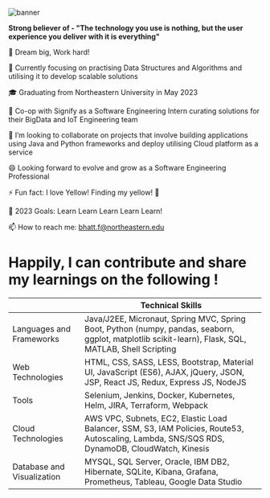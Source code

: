 
![banner](https://user-images.githubusercontent.com/90527629/233264167-3cfac934-c69d-47f8-bc17-28a70e98f3c5.png)

<b>Strong believer of - "The technology you use is nothing, but the user experience you deliver with it is everything" </b>

🔭 Dream big, Work hard!

🌱 Currently focusing on practising Data Structures and Algorithms and utilising it to develop scalable solutions

🎓 Graduating from Northeastern University in May 2023

👯 Co-op with Signify as a Software Engineering Intern curating solutions for their BigData and IoT Engineering team

📌 I’m looking to collaborate on projects that involve building applications using Java and Python frameworks and deploy utilising Cloud platform as a service

😄 Looking forward to evolve and grow as a Software Engineering Professional

⚡ Fun fact: I love Yellow! Finding my yellow! 👋

🥅 2023 Goals: Learn Learn Learn Learn Learn!

📫 How to reach me: bhatt.f@northeastern.edu

# Happily, I can contribute and share my learnings on the following ! 

|   | Technical Skills |
| ------------- | ------------- |
| Languages and Frameworks  | Java/J2EE, Micronaut, Spring MVC, Spring Boot, Python (numpy, pandas, seaborn, ggplot, matplotlib scikit-learn), Flask, SQL, MATLAB, Shell Scripting  |
| Web Technologies  | HTML, CSS, SASS, LESS, Bootstrap, Material UI, JavaScript (ES6), AJAX, jQuery, JSON, JSP, React JS, Redux, Express JS, NodeJS  |
| Tools  | Selenium, Jenkins, Docker, Kubernetes, Helm, JIRA, Terraform, Webpack  |
| Cloud Technologies  | AWS VPC, Subnets, EC2, Elastic Load Balancer, SSM, S3, IAM Policies, Route53, Autoscaling, Lambda, SNS/SQS RDS, DynamoDB, CloudWatch, Kinesis  |
| Database and Visualization | MYSQL, SQL Server, Oracle, IBM DB2, Hibernate, SQLite, Kibana, Grafana, Prometheus, Tableau, Google Data Studio   |


<!--
**forum-bhatt/forum-bhatt** is a ✨ _special_ ✨ repository because its `README.md` (this file) appears on your GitHub profile.







